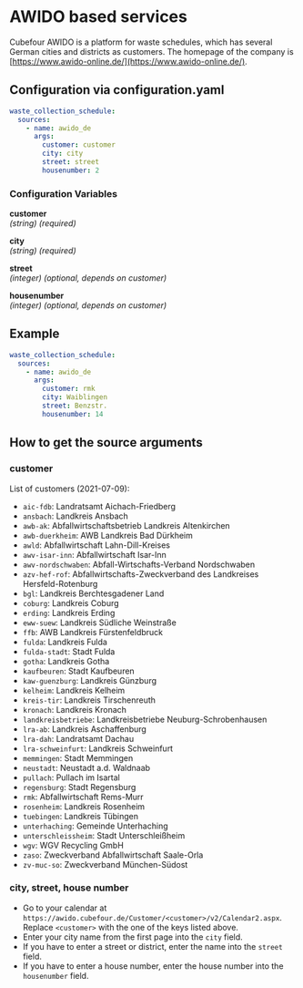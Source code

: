 # AWIDO based services

Cubefour AWIDO is a platform for waste schedules, which has several German cities and districts as customers. The homepage of the company is [https://www.awido-online.de/](https://www.awido-online.de/).

## Configuration via configuration.yaml

```yaml
waste_collection_schedule:
  sources:
    - name: awido_de
      args:
        customer: customer
        city: city
        street: street
        housenumber: 2
```

### Configuration Variables

**customer**  
*(string) (required)*

**city**  
*(string) (required)*

**street**  
*(integer) (optional, depends on customer)*

**housenumber**  
*(integer) (optional, depends on customer)*

## Example

```yaml
waste_collection_schedule:
  sources:
    - name: awido_de
      args:
        customer: rmk
        city: Waiblingen
        street: Benzstr.
        housenumber: 14
```

## How to get the source arguments

### customer

List of customers (2021-07-09):

<!--Begin of service section-->
- `aic-fdb`: Landratsamt Aichach-Friedberg
- `ansbach`: Landkreis Ansbach
- `awb-ak`: Abfallwirtschaftsbetrieb Landkreis Altenkirchen
- `awb-duerkheim`: AWB Landkreis Bad Dürkheim
- `awld`: Abfallwirtschaft Lahn-Dill-Kreises
- `awv-isar-inn`: Abfallwirtschaft Isar-Inn
- `awv-nordschwaben`: Abfall-Wirtschafts-Verband Nordschwaben
- `azv-hef-rof`: Abfallwirtschafts-Zweckverband des Landkreises Hersfeld-Rotenburg
- `bgl`: Landkreis Berchtesgadener Land
- `coburg`: Landkreis Coburg
- `erding`: Landkreis Erding
- `eww-suew`: Landkreis Südliche Weinstraße
- `ffb`: AWB Landkreis Fürstenfeldbruck
- `fulda`: Landkreis Fulda
- `fulda-stadt`: Stadt Fulda
- `gotha`: Landkreis Gotha
- `kaufbeuren`: Stadt Kaufbeuren
- `kaw-guenzburg`: Landkreis Günzburg
- `kelheim`: Landkreis Kelheim
- `kreis-tir`: Landkreis Tirschenreuth
- `kronach`: Landkreis Kronach
- `landkreisbetriebe`: Landkreisbetriebe Neuburg-Schrobenhausen
- `lra-ab`: Landkreis Aschaffenburg
- `lra-dah`: Landratsamt Dachau
- `lra-schweinfurt`: Landkreis Schweinfurt
- `memmingen`: Stadt Memmingen
- `neustadt`: Neustadt a.d. Waldnaab
- `pullach`: Pullach im Isartal
- `regensburg`: Stadt Regensburg
- `rmk`: Abfallwirtschaft Rems-Murr
- `rosenheim`: Landkreis Rosenheim
- `tuebingen`: Landkreis Tübingen
- `unterhaching`: Gemeinde Unterhaching
- `unterschleissheim`: Stadt Unterschleißheim
- `wgv`: WGV Recycling GmbH
- `zaso`: Zweckverband Abfallwirtschaft Saale-Orla
- `zv-muc-so`: Zweckverband München-Südost
<!--End of service section-->

### city, street, house number

- Go to your calendar at `https://awido.cubefour.de/Customer/<customer>/v2/Calendar2.aspx`. Replace `<customer>` with the one of the keys listed above.
- Enter your city name from the first page into the `city` field.
- If you have to enter a street or district, enter the name into the `street` field.
- If you have to enter a house number, enter the house number into the `housenumber` field.

